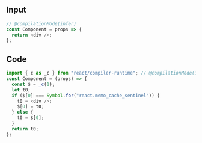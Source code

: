 
## Input

```javascript
// @compilationMode(infer)
const Component = props => {
  return <div />;
};

```

## Code

```javascript
import { c as _c } from "react/compiler-runtime"; // @compilationMode(infer)
const Component = (props) => {
  const $ = _c(1);
  let t0;
  if ($[0] === Symbol.for("react.memo_cache_sentinel")) {
    t0 = <div />;
    $[0] = t0;
  } else {
    t0 = $[0];
  }
  return t0;
};

```
      